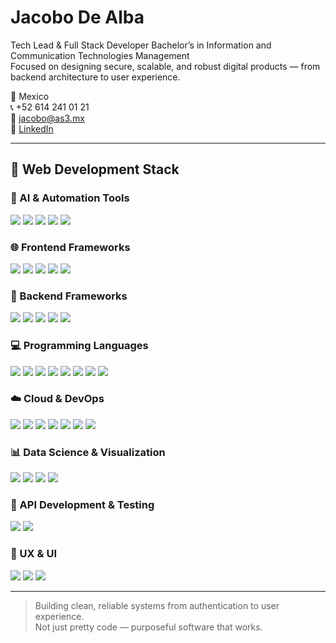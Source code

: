 # Jacobo De Alba

Tech Lead & Full Stack Developer
Bachelor’s in Information and Communication Technologies Management  
Focused on designing secure, scalable, and robust digital products — from backend architecture to user experience.

📍 Mexico  
📞 +52 614 241 01 21  
📧 jacobo@as3.mx  
🔗 [LinkedIn](https://www.linkedin.com/in/jacobo-espino-de-alba-11253923a/)

---


## 🧩 Web Development Stack

### 🤖 AI & Automation Tools

<span>
  <img src="https://img.shields.io/badge/OpenAI%20API-%23172B4D.svg?style=flat&logo=openai&logoColor=white"/>
  <img src="https://img.shields.io/badge/ChatGPT-%2300A67E.svg?style=flat&logo=openai&logoColor=white"/>
  <img src="https://img.shields.io/badge/Bolt-%230A0A23.svg?style=flat"/>
  <img src="https://img.shields.io/badge/Lovable%20AI-%23FF61F6.svg?style=flat"/>
  <img src="https://img.shields.io/badge/Claude-%230066CC.svg?style=flat"/>
</span>


### 🌐 Frontend Frameworks
<span>
  <img src="https://img.shields.io/badge/angular-%23DD0031.svg?style=flat&logo=angular&logoColor=white"/>
  <img src="https://img.shields.io/badge/ionic-%234499FF.svg?style=flat&logo=ionic&logoColor=white"/>
  <img src="https://img.shields.io/badge/tailwindcss-%2338B2AC.svg?style=flat&logo=tailwind-css&logoColor=white"/>
  <img src="https://img.shields.io/badge/primeng-%2366CDAA.svg?style=flat"/>
  <img src="https://img.shields.io/badge/angular--material-%23007396.svg?style=flat"/>
</span>

### 🔧 Backend Frameworks
<span>
  <img src="https://img.shields.io/badge/django-%23092E20.svg?style=flat&logo=django&logoColor=white"/>
  <img src="https://img.shields.io/badge/strapi-%232E7EEA.svg?style=flat&logo=strapi&logoColor=white"/>
  <img src="https://img.shields.io/badge/flask-%23000.svg?style=flat&logo=flask&logoColor=white"/>
  <img src="https://img.shields.io/badge/REST--API-%23005571.svg?style=flat"/>
  <img src="https://img.shields.io/badge/JWT-black?style=flat&logo=JSON%20web%20tokens"/>
</span>

### 💻 Programming Languages

<span>
  <img src="https://img.shields.io/badge/python-3670A0?style=flat&logo=python&logoColor=ffdd54"/>
  <img src="https://img.shields.io/badge/typescript-%23007ACC.svg?style=flat&logo=typescript&logoColor=white"/>
  <img src="https://img.shields.io/badge/javascript-%23323330.svg?style=flat&logo=javascript&logoColor=%23F7DF1E"/>
  <img src="https://img.shields.io/badge/sql-%2307405e.svg?style=flat"/>
  <img src="https://img.shields.io/badge/html5-%23E34F26.svg?style=flat"/>
  <img src="https://img.shields.io/badge/css3-%231572B6.svg?style=flat"/>
  <img src="https://img.shields.io/badge/scss-%23CD6799.svg?style=flat"/>
  <img src="https://img.shields.io/badge/bash-%23121011.svg?style=flat"/>
</span>

### ☁️ Cloud & DevOps

<span>
  <img src="https://img.shields.io/badge/AWS-%23FF9900.svg?style=flat&logo=amazon-aws&logoColor=white"/>
  <img src="https://img.shields.io/badge/AWS%20EC2-%23FF9900.svg?style=flat"/>
  <img src="https://img.shields.io/badge/linux-%23FCC624.svg?style=flat&logo=linux&logoColor=black"/>
  <img src="https://img.shields.io/badge/docker-%230db7ed.svg?style=flat&logo=docker&logoColor=white"/>
  <img src="https://img.shields.io/badge/nginx-%23009639.svg?style=flat"/>
  <img src="https://img.shields.io/badge/HTTPS-%23000000.svg?style=flat"/>
  <img src="https://img.shields.io/badge/SSL-%23232F3E.svg?style=flat"/>
</span>

### 📊 Data Science & Visualization

<span>
  <img src="https://img.shields.io/badge/numpy-%23013243.svg?style=flat"/>
  <img src="https://img.shields.io/badge/pandas-%23150458.svg?style=flat"/>
  <img src="https://img.shields.io/badge/Matplotlib-%23ffffff.svg?style=flat&logo=Matplotlib&logoColor=black"/>
  <img src="https://img.shields.io/badge/Plotly-%233F4F75.svg?style=flat"/>
</span>

### 🧪 API Development & Testing

<span>
  <img src="https://img.shields.io/badge/Postman-FF6C37?style=flat"/>
  <img src="https://img.shields.io/badge/-Swagger-%23Clojure?style=flat"/>
</span>

### 🎨 UX & UI

<span>
  <img src="https://img.shields.io/badge/Figma-%23F24E1E.svg?style=flat&logo=figma&logoColor=white"/>
  <img src="https://img.shields.io/badge/Bolt-%230A0A23.svg?style=flat"/>
  <img src="https://img.shields.io/badge/Lovable-%23FF61F6.svg?style=flat"/>
</span>

---

> Building clean, reliable systems from authentication to user experience.  
> Not just pretty code — purposeful software that works.

